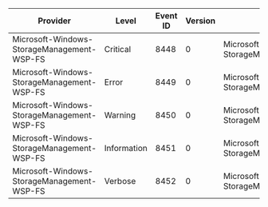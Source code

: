 Provider                                    |  Level        |  Event ID  |  Version  |  Channel                                    |  Task        |  Opcode  |  Keyword  |  Message
--------------------------------------------|---------------|------------|-----------|---------------------------------------------|--------------|----------|-----------|--------------
Microsoft-Windows-StorageManagement-WSP-FS  |  Critical     |  8448      |  0        |  Microsoft-Windows-StorageManagement/Debug  |  FileServer  |          |           |  {Parameter1}
Microsoft-Windows-StorageManagement-WSP-FS  |  Error        |  8449      |  0        |  Microsoft-Windows-StorageManagement/Debug  |  FileServer  |          |           |  {Parameter1}
Microsoft-Windows-StorageManagement-WSP-FS  |  Warning      |  8450      |  0        |  Microsoft-Windows-StorageManagement/Debug  |  FileServer  |          |           |  {Parameter1}
Microsoft-Windows-StorageManagement-WSP-FS  |  Information  |  8451      |  0        |  Microsoft-Windows-StorageManagement/Debug  |  FileServer  |          |           |  {Parameter1}
Microsoft-Windows-StorageManagement-WSP-FS  |  Verbose      |  8452      |  0        |  Microsoft-Windows-StorageManagement/Debug  |  FileServer  |          |           |  {Parameter1}